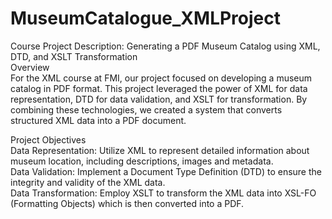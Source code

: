 # MuseumCatalogue_XMLProject
Course Project Description: Generating a PDF Museum Catalog using XML, DTD, and XSLT Transformation<br>
Overview<br>
For the XML course at FMI, our project focused on developing a museum catalog in PDF format. This project leveraged the power of XML for data representation, DTD for data validation, and XSLT for transformation. By combining these technologies, we created a system that converts structured XML data into a PDF document.<br>

Project Objectives<br>
Data Representation: Utilize XML to represent detailed information about museum location, including descriptions, images and metadata.<br>
Data Validation: Implement a Document Type Definition (DTD) to ensure the integrity and validity of the XML data.<br>
Data Transformation: Employ XSLT to transform the XML data into XSL-FO (Formatting Objects) which is then converted into a PDF.<br>
